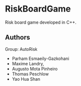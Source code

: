 # RiskBoardGame
Risk board game developed in C++.

## Authors
Group: AutoRisk

* Parham Esmaeily-Gazkohani
* Maxime Landry, 
* Augusto Mota Pinheiro
* Thomas Peschlow
* Yao Hua Shan